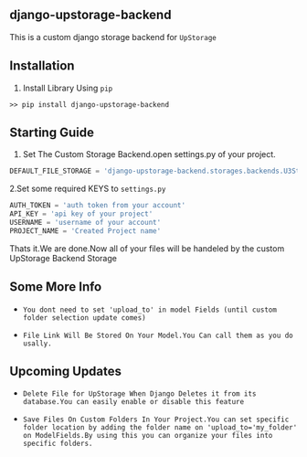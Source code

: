 ## django-upstorage-backend

This is a custom django storage backend for `UpStorage`

## Installation
1. Install Library Using `pip`
````shell script
>> pip install django-upstorage-backend
````

## Starting Guide

1. Set The Custom Storage Backend.open settings.py of your project.
````python
DEFAULT_FILE_STORAGE = 'django-upstorage-backend.storages.backends.U3Storage'
````

2.Set some required KEYS to `settings.py`
````python
AUTH_TOKEN = 'auth token from your account'
API_KEY = 'api key of your project'
USERNAME = 'username of your account'
PROJECT_NAME = 'Created Project name'
````

Thats it.We are done.Now all of your files will be handeled by the custom UpStorage Backend Storage

## Some More Info

* `You dont need to set 'upload_to' in model Fields (until custom folder selection update comes)`

* `File Link Will Be Stored On Your Model.You Can call them as you do usally.`


## Upcoming Updates

* `Delete File for UpStorage When Django Deletes it from its database.You can easily enable or disable this feature`

* `Save Files On Custom Folders In Your Project.You can set specific folder location by adding the folder name on 'upload_to='my_folder' on ModelFields.By using this you can organize your files into specific folders.`


